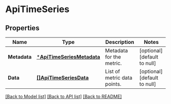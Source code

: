 # ApiTimeSeries

## Properties
Name | Type | Description | Notes
------------ | ------------- | ------------- | -------------
**Metadata** | [***ApiTimeSeriesMetadata**](ApiTimeSeriesMetadata.md) | Metadata for the metric. | [optional] [default to null]
**Data** | [**[]ApiTimeSeriesData**](ApiTimeSeriesData.md) | List of metric data points. | [optional] [default to null]

[[Back to Model list]](../README.md#documentation-for-models) [[Back to API list]](../README.md#documentation-for-api-endpoints) [[Back to README]](../README.md)


